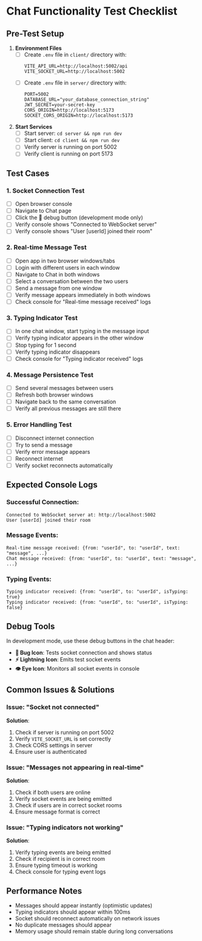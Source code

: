 # Chat Functionality Test Checklist

## Pre-Test Setup

1. **Environment Files**
   - [ ] Create `.env` file in `client/` directory with:
     ```
     VITE_API_URL=http://localhost:5002/api
     VITE_SOCKET_URL=http://localhost:5002
     ```
   - [ ] Create `.env` file in `server/` directory with:
     ```
     PORT=5002
     DATABASE_URL="your_database_connection_string"
     JWT_SECRET=your-secret-key
     CORS_ORIGIN=http://localhost:5173
     SOCKET_CORS_ORIGIN=http://localhost:5173
     ```

2. **Start Services**
   - [ ] Start server: `cd server && npm run dev`
   - [ ] Start client: `cd client && npm run dev`
   - [ ] Verify server is running on port 5002
   - [ ] Verify client is running on port 5173

## Test Cases

### 1. Socket Connection Test
- [ ] Open browser console
- [ ] Navigate to Chat page
- [ ] Click the 🐛 debug button (development mode only)
- [ ] Verify console shows "Connected to WebSocket server"
- [ ] Verify console shows "User [userId] joined their room"

### 2. Real-time Message Test
- [ ] Open app in two browser windows/tabs
- [ ] Login with different users in each window
- [ ] Navigate to Chat in both windows
- [ ] Select a conversation between the two users
- [ ] Send a message from one window
- [ ] Verify message appears immediately in both windows
- [ ] Check console for "Real-time message received" logs

### 3. Typing Indicator Test
- [ ] In one chat window, start typing in the message input
- [ ] Verify typing indicator appears in the other window
- [ ] Stop typing for 1 second
- [ ] Verify typing indicator disappears
- [ ] Check console for "Typing indicator received" logs

### 4. Message Persistence Test
- [ ] Send several messages between users
- [ ] Refresh both browser windows
- [ ] Navigate back to the same conversation
- [ ] Verify all previous messages are still there

### 5. Error Handling Test
- [ ] Disconnect internet connection
- [ ] Try to send a message
- [ ] Verify error message appears
- [ ] Reconnect internet
- [ ] Verify socket reconnects automatically

## Expected Console Logs

### Successful Connection:
```
Connected to WebSocket server at: http://localhost:5002
User [userId] joined their room
```

### Message Events:
```
Real-time message received: {from: "userId", to: "userId", text: "message", ...}
Chat message received: {from: "userId", to: "userId", text: "message", ...}
```

### Typing Events:
```
Typing indicator received: {from: "userId", to: "userId", isTyping: true}
Typing indicator received: {from: "userId", to: "userId", isTyping: false}
```

## Debug Tools

In development mode, use these debug buttons in the chat header:

- **🐛 Bug Icon**: Tests socket connection and shows status
- **⚡ Lightning Icon**: Emits test socket events
- **👁️ Eye Icon**: Monitors all socket events in console

## Common Issues & Solutions

### Issue: "Socket not connected"
**Solution**: 
1. Check if server is running on port 5002
2. Verify `VITE_SOCKET_URL` is set correctly
3. Check CORS settings in server
4. Ensure user is authenticated

### Issue: "Messages not appearing in real-time"
**Solution**:
1. Check if both users are online
2. Verify socket events are being emitted
3. Check if users are in correct socket rooms
4. Ensure message format is correct

### Issue: "Typing indicators not working"
**Solution**:
1. Verify typing events are being emitted
2. Check if recipient is in correct room
3. Ensure typing timeout is working
4. Check console for typing event logs

## Performance Notes

- Messages should appear instantly (optimistic updates)
- Typing indicators should appear within 100ms
- Socket should reconnect automatically on network issues
- No duplicate messages should appear
- Memory usage should remain stable during long conversations 